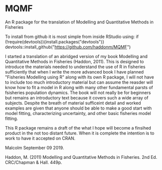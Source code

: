 # MQMF
An R package for the translation of Modelling and Quantitative Methods in Fisheries

To install from github it is most simple from inside RStudio using:
if (!require(devtools)){install.packages("devtools")} devtools::install_github("https://github.com/haddonm/MQMF")

I started a translation of an abridged version of my book Modelling and Quantitative Methods in Fisheries (Haddon, 2011). This is designed to introduce the materials needed to understand the use of R in fisheries sufficiently that when I write the more advanced book I have planned "Fisheries Modelling using R" along with its own R package, I will not have to include too much introductory material but can assume the reasder will know how to fit a model in R along with many other fundamental parsts of fsisheries population dynamics. The book will not really be for beginners but remains an introductory text because it covers such a wide array of subjects. Despite the breath of material sufficeint detail and worked examples are given that anyone should be able to make a good start with model fitting, characterizing uncertainty, and other basic fisheries model fitting.

This R package remains a draft of the what I hope will become a finsihed product in the not too distant future. When it is complete the intention is to work to have it accepted on CRAN.

Malcolm
September 09 2019.

Haddon, M. (2011) Modelling and Quantitative Methods in Fisheries. 2nd Ed. CRC/Chapman & Hall. 449p.

